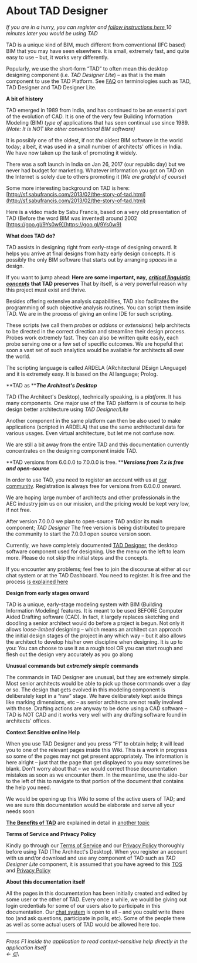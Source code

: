 # About TAD Designer

_If you are in a hurry, you can register and_ [_follow instructions here_ ](https://www.teamtad.com/downloadtad.html)_10 minutes later you would be using TAD_

TAD is a unique kind of BIM, much different from conventional (IFC based) BIM that you may have seen elsewhere. It is small, extremely fast, and quite easy to use – but, it works very differently.

Popularly, we use the short-form “TAD” to often mean this desktop designing component (i.e. _TAD Designer Lite_) – as that is the main component to use the TAD Platform. See [FAQ](https://docs.teamtad.com/faq) on terminologies such as TAD, TAD Designer and TAD Designer Lite.

**A bit of history**

TAD emerged in 1989 from India, and has continued to be an essential part of the evolution of CAD. It is one of the very few Building Information Modeling (BIM) _type of_ applications that has seen continual use since 1989. _(Note: It is NOT like other conventional BIM software)_

It is possibly one of the oldest, if not _the_ oldest BIM software in the world today; albeit, it was used in a small number of architects' offices in India. We have now taken up the task of promoting it widely.

There was a soft launch in India on Jan 26, 2017 (our republic day) but we never had budget for marketing. Whatever information you got on TAD on the Internet is solely due to others promoting it (_We are grateful of course_)

Some more interesting background on TAD is here: [http://sf.sabufrancis.com/2013/02/the-story-of-tad.html](http://sf.sabufrancis.com/2013/02/the-story-of-tad.html)

Here is a video made by Sabu Francis, based on a very old presentation of TAD (Before the word BIM was invented) around 2002 [https://goo.gl/9Ys0w9](https://goo.gl/9Ys0w9)

**What does TAD do?**

TAD assists in designing right from early-stage of designing onward. It helps you arrive at final designs from hazy early design concepts. It is possibly the only BIM software that starts out by arranging _spaces_ in a design.

If you want to jump ahead: **Here are some important, nay,** [_**critical linguistic concepts**_](https://docs.teamtad.com/critical\_linguistic\_concepts) **that TAD preserves** That by itself, is a very powerful reason why this project must exist and thrive.

Besides offering extensive analysis capabilities, TAD also facilitates the programming of such objective analysis routines. You can script them inside TAD. We are in the process of giving an online IDE for such scripting.

These scripts (we call them _probes_ or _addons_ or _extensions_) help architects to be directed in the correct direction and streamline their design process. Probes work extremely fast. They can also be written quite easily, each probe serving one or a few set of specific outcomes. We are hopeful that soon a vast set of such analytics would be available for architects all over the world.

The scripting language is called ARDELA (ARchitectural DEsign LAnguage) and it is extremely easy. It is based on the AI language; Prolog.

**TAD as **_**The Architect's Desktop**_

TAD (The Architect's Desktop), technically speaking, is a _platform_. It has many components. One major use of the TAD platform is of course to help design better architecture using _TAD Designer/Lite_

Another component in the same platform can then be also used to make applications (scripted in ARDELA) that use the same architectural data for various usages. Even virtual architecture, but let me not confuse now.

We are still a bit away from the entire TAD and this documentation currently concentrates on the designing component inside TAD.

**TAD versions from 6.0.0.0 to 7.0.0.0 is free. **_**Versions from 7.x is free and open-source**_

In order to use TAD, you need to register an account with us at [our community](https://docs.teamtad.com/registration). Registration is always free for versions from 6.0.0.0 onward.

We are hoping large number of architects and other professionals in the AEC industry join us on our mission, and the pricing would be kept very low, if not free.

After version 7.0.0.0 we plan to open-source TAD and/or its main component; _TAD Designer_ The free version is being distributed to prepare the community to start the 7.0.0.1 open source version soon.

Currently, we have completely documented [TAD Designer](https://docs.teamtad.com/tad\_designer), the desktop software component used for designing. Use the menu on the left to learn more. Please do not skip the initial steps and the concepts.

If you encounter any problems; feel free to join the discourse at either at our chat system or at the TAD Dashboard. You need to register. It is free and the process [is explained here](https://docs.teamtad.com/registration)

**Design from early stages onward**

TAD is a unique, early-stage modeling system with BIM (Building Information Modeling) features. It is meant to be used BEFORE Computer Aided Drafting software (CAD). In fact, it largely replaces sketching and doodling a senior architect would do before a project is begun. Not only it allows _loose-limbed_ designing – which means an architect can approach the initial design stages of the project in any which way – but it also allows the architect to develop his/her own discipline when designing. It is up to you: You can choose to use it as a rough tool OR you can start rough and flesh out the design very accurately as you go along

**Unusual commands but **_**extremely simple**_** commands**

The commands in TAD Designer are unusual, but they are extremely simple. Most senior architects would be able to pick up those commands over a day or so. The design that gets evolved in this modeling component is deliberately kept in a “raw” stage. We have deliberately kept aside things like marking dimensions, etc – as senior architects are not really involved with those. Drafting actions are anyway to be done using a CAD software – TAD is NOT CAD and it works very well with any drafting software found in architects' offices.

**Context Sensitive online Help**

When you use TAD Designer and you press “F1” to obtain help; it will lead you to one of the relevant pages inside this Wiki. This is a work in progress so some of the pages may not get present appropriately. The information is here alright – just that the page that get displayed to you may sometimes be blank. Don't worry about that – we would correct those documentation mistakes as soon as we encounter them. In the meantime, use the side-bar to the left of this to navigate to that portion of the document that contains the help you need.

We would be opening up this Wiki to some of the active users of TAD; and we are sure this documentation would be elaborate and serve all your needs soon

[**The Benefits of TAD**](https://docs.teamtad.com/the\_benefits\_of\_tad) are explained in detail in [another topic](https://docs.teamtad.com/the\_benefits\_of\_tad)

**Terms of Service and Privacy Policy**

Kindly go through our [Terms of Service](https://docs.teamtad.com/tos) and our [Privacy Policy](https://docs.teamtad.com/privacy\_policy) thoroughly before using TAD (The Architect's Desktop). When you register an account with us and/or download and use any component of TAD such as _TAD Designer Lite_ component, it is assumed that you have agreed to this [TOS](https://docs.teamtad.com/tos) and [Privacy Policy](https://docs.teamtad.com/privacy\_policy)

**About this documentation itself**

All the pages in this documentation has been initially created and edited by some user or the other of TAD. Every once a while, we would be giving out login credentials for some of our users also to participate in this documentation. Our [chat system](http://chat.tad.in.net/) is open to all – and you could write there too (and ask questions, participate in polls, etc). Some of the people there as well as some actual users of TAD would be allowed here too.

***

_Press F1 inside the application to read context-sensitive help directly in the application itself_\
_←_ [_∈_](https://docs.teamtad.com/about\_tad\_designer?do=edit)\
